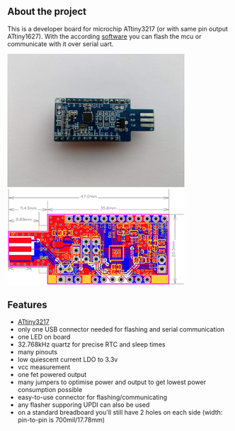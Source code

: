 ## About the project
This is a developer board for microchip ATtiny3217 (or with same pin output ATtiny1627). With the according [software](https://github.com/2ni/attiny-boilerplate) you can flash the mcu or communicate with it over serial uart.

<img src="images/PCB_apricot-mini_V1.0_real.jpg" width="400" />
<img src="images/PCB_apricot-mini_V1.0_all_layers.png" width="400" />

## Features
- [ATtiny3217](https://www.microchip.com/en-us/product/ATTINY3217)
- only one USB connector needed for flashing and serial communication
- one LED on board
- 32.768kHz quartz for precise RTC and sleep times
- many pinouts
- low quiescent current LDO to 3.3v
- vcc measurement
- one fet powered output
- many jumpers to optimise power and output to get lowest power consumption possible
- easy-to-use connector for flashing/communicating
- any flasher supporing UPDI can also be used
- on a standard breadboard you'll still have 2 holes on each side (width: pin-to-pin is 700mil/17.78mm)
